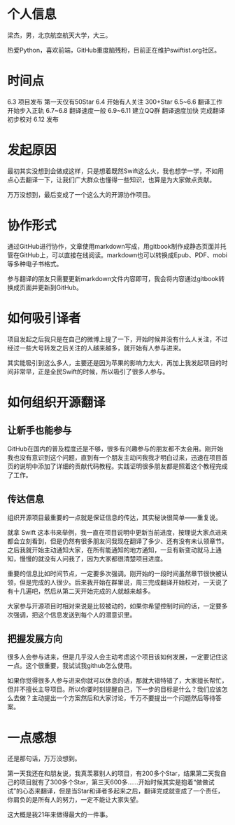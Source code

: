 # 个人信息

梁杰，男，北京航空航天大学，大三。

热爱Python，喜欢前端，GitHub重度脑残粉，目前正在维护swiftist.org社区。

# 时间点

6.3 项目发布 第一天仅有50Star
6.4 开始有人关注 300+Star
6.5~6.6 翻译工作开始步入正轨
6.7~6.8 翻译速度一般 
6.9~6.11 建立QQ群 翻译速度加快 完成翻译 初步校对
6.12 发布

# 发起原因

最初其实没想到会做成这样，只是想着既然Swift这么火，我也想学一学，不如用点心去翻译一下，让我们广大群众也懂得一些知识，也算是为大家做点贡献。

万万没想到，最后变成了一个这么大的开源协作项目。

# 协作形式

通过GitHub进行协作，文章使用markdown写成，用gitbook制作成静态页面并托管在GitHub上，可以直接在线阅读。markdown也可以转换成Epub、PDF、mobi等多种电子书格式。

参与翻译的朋友只需要更新markdown文件内容即可，我会将内容通过gitbook转换成页面并更新到GitHub。

# 如何吸引译者

项目发起之后我只是在自己的微博上提了一下，开始时候并没有什么人关注，不过经过一些大号转发之后关注的人越来越多，就开始有人参与进来。

其实能吸引到这么多人，主要还是因为苹果的影响力太大，再加上我发起项目的时间非常早，正是全民Swift的时候，所以吸引了很多人参与。

# 如何组织开源翻译

## 让新手也能参与

GitHub在国内的普及程度还是不够，很多有兴趣参与的朋友都不太会用。刚开始我也没有意识到这个问题，直到有一个朋友主动问我我才明白过来，迅速在项目首页的说明中添加了详细的贡献代码教程。实践证明很多朋友都是照着这个教程完成了工作。

## 传达信息

组织开源项目最重要的一点就是保证信息的传达，其实秘诀很简单——重复说。

就拿 Swift 这本书来举例，我一直在项目说明中更新当前进度，按理说大家点进来都会立刻看到，但是仍然有很多朋友问我现在翻译了多少、还有没有未认领章节。之后我就开始主动通知大家，在所有能通知的地方通知，一旦有新变动就马上通知，慢慢的就没有人问我了，因为大家都很清楚项目进度。

重要的信息比如时间节点，一定要多次强调。刚开始的一段时间虽然章节很快被认领，但是完成的人很少。后来我开始在群里说，周三完成翻译开始校对，一天说了有十几遍吧，然后从第二天开始完成的人就越来越多。

大家参与开源项目时相对来说是比较被动的，如果你希望控制时间的话，一定要多次强调，把这个信息发送到每个人的潜意识里。

## 把握发展方向

很多人会参与进来，但是几乎没人会主动考虑这个项目该如何发展，一定要记住这一点。这个很重要，我试试我github怎么使用。

如果你觉得很多人参与进来你就可以休息的话，那就大错特错了，大家擅长帮忙，但并不擅长主导项目。所以你要时刻提醒自己，下一步的目标是什么？我们应该怎么去做？主动提出一个方案然后和大家讨论，千万不要提出一个问题然后等待答案。

# 一点感想

还是那句话，万万没想到。

第一天我还在和朋友说，我真羡慕别人的项目，有200多个Star，结果第二天我自己的项目就有了300多个Star，第三天600多……开始时候其实是抱着“做做试试”的心态来翻译，但是当Star和译者多起来之后，翻译完成就变成了一个责任，你肩负的是所有人的努力，一定不能让大家失望。

这大概是我21年来做得最大的一件事。
